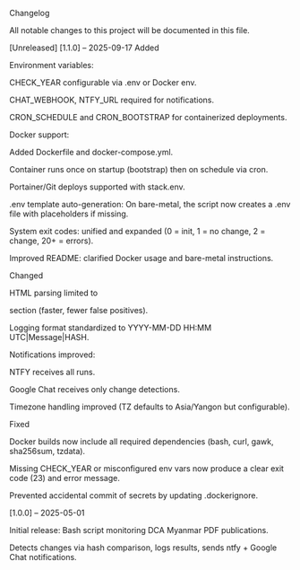 Changelog

All notable changes to this project will be documented in this file.

[Unreleased]
[1.1.0] – 2025-09-17
Added

Environment variables:

CHECK_YEAR configurable via .env or Docker env.

CHAT_WEBHOOK, NTFY_URL required for notifications.

CRON_SCHEDULE and CRON_BOOTSTRAP for containerized deployments.

Docker support:

Added Dockerfile and docker-compose.yml.

Container runs once on startup (bootstrap) then on schedule via cron.

Portainer/Git deploys supported with stack.env.

.env template auto-generation: On bare-metal, the script now creates a .env file with placeholders if missing.

System exit codes: unified and expanded (0 = init, 1 = no change, 2 = change, 20+ = errors).

Improved README: clarified Docker usage and bare-metal instructions.

Changed

HTML parsing limited to <div class="text-download"> section (faster, fewer false positives).

Logging format standardized to YYYY-MM-DD HH:MM UTC|Message|HASH.

Notifications improved:

NTFY receives all runs.

Google Chat receives only change detections.

Timezone handling improved (TZ defaults to Asia/Yangon but configurable).

Fixed

Docker builds now include all required dependencies (bash, curl, gawk, sha256sum, tzdata).

Missing CHECK_YEAR or misconfigured env vars now produce a clear exit code (23) and error message.

Prevented accidental commit of secrets by updating .dockerignore.

[1.0.0] – 2025-05-01

Initial release: Bash script monitoring DCA Myanmar PDF publications.

Detects changes via hash comparison, logs results, sends ntfy + Google Chat notifications.
